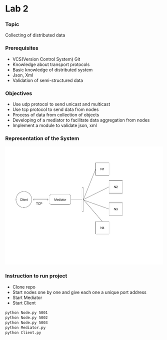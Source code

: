 # Lab 2

### Topic 
Collecting of distributed data

### Prerequisites

- VCS(Version Control System) Git
- Knowledge about transport protocols
- Basic knowledge of distributed system
- Json, Xml
- Validation of semi-structured data

### Objectives

- Use udp protocol to send unicast and multicast
- Use tcp protocol to send data from nodes
- Process of data from collection of objects
- Developing of a mediator to facilitate data aggregation from nodes
- Implement a module to validate json, xml 

### Representation of the System

![Representation of the System](./docs/pad-lab-2.png)

### Instruction to run project
- Clone repo
- Start nodes one by one and give each one a unique port address
- Start Mediator 
- Start Client

```
python Node.py 5001
python Node.py 5002
python Node.py 5003
python Mediator.py
python Client.py
```




